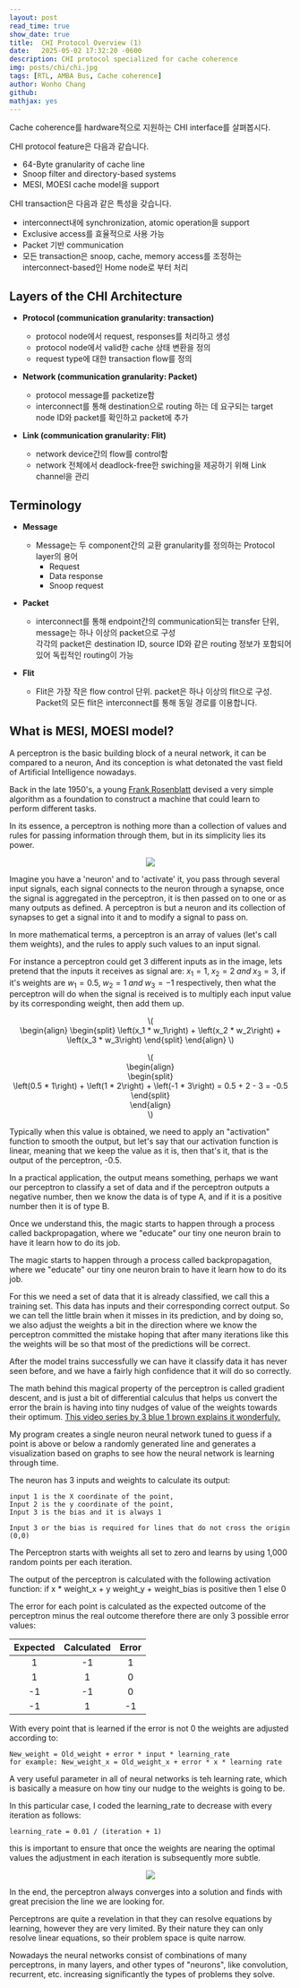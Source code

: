 ```yaml
---
layout: post
read_time: true
show_date: true
title:  CHI Protocol Overview (1)
date:   2025-05-02 17:32:20 -0600
description: CHI protocol specialized for cache coherence
img: posts/chi/chi.jpg 
tags: [RTL, AMBA Bus, Cache coherence]
author: Wonho Chang
github:  
mathjax: yes
---
```


Cache coherence를 hardware적으로 지원하는 CHI interface를 살펴봅시다.  

CHI protocol feature은 다음과 같습니다.  

- 64-Byte granularity of cache line
- Snoop filter and directory-based systems
- MESI, MOESI cache model을 support

CHI transaction은 다음과 같은 특성을 갖습니다.  

- interconnect내에 synchronization, atomic operation을 support
- Exclusive access를 효율적으로 사용 가능
- Packet 기반 communication
- 모든 transaction은 snoop, cache, memory access를 조정하는 interconnect-based인 Home node로 부터 처리

## Layers of the CHI Architecture

- **Protocol (communication granularity: transaction)**
    - protocol node에서 request, responses를 처리하고 생성
    - protocol node에서 valid한 cache 상태 변환을 정의
    - request type에 대한 transaction flow를 정의

- **Network (communication granularity: Packet)**
    - protocol message를 packetize함
    - interconnect를 통해 destination으로 routing 하는 데 요구되는 target node ID와 packet를 확인하고 packet에 추가

- **Link (communication granularity: Flit)**
    - network device간의 flow를 control함
    - network 전체에서 deadlock-free한 swiching을 제공하기 위해 Link channel을 관리

## Terminology

- **Message**
    - Message는 두 component간의 교환 granularity를 정의하는 Protocol layer의 용어
        - Request
        - Data response
        - Snoop request

- **Packet**
    - interconnect를 통해 endpoint간의 communication되는 transfer 단위, message는 하나 이상의 packet으로 구성  
    각각의 packet은 destination ID, source ID와 같은 routing 정보가 포함되어 있어 독립적인 routing이 가능

- **Flit**
    - Flit은 가장 작은 flow control 단위. packet은 하나 이상의 flit으로 구성.
    Packet의 모든 flit은 interconnect를 통해 동일 경로를 이용합니다. 


## What is MESI, MOESI model?
A perceptron is the basic building block of a neural network, it can be compared to a neuron, And its conception is what detonated the vast field of Artificial Intelligence nowadays.

Back in the late 1950's, a young [Frank Rosenblatt](https://en.wikipedia.org/wiki/Frank_Rosenblatt) devised a very simple algorithm as a foundation to construct a machine that could learn to perform different tasks.

In its essence, a perceptron is nothing more than a collection of values and rules for passing information through them, but in its simplicity lies its power.

<center><img src='./assets/img/posts/20210125/Perceptron.png'></center>

Imagine you have a 'neuron' and to 'activate' it, you pass through several input signals, each signal connects to the neuron through a synapse, once the signal is aggregated in the perceptron, it is then passed on to one or as many outputs as defined. A perceptron is but a neuron and its collection of synapses to get a signal into it and to modify a signal to pass on.

In more mathematical terms, a perceptron is an array of values (let's call them weights), and the rules to apply such values to an input signal.

For instance a perceptron could get 3 different inputs as in the image, lets pretend that the inputs it receives as signal are: $x_1 = 1, \; x_2 = 2\; and \; x_3 = 3$, if it's weights are $w_1 = 0.5,\; w_2 = 1\; and \; w_3 = -1$ respectively, then what the perceptron will do when the signal is received is to multiply each input value by its corresponding weight, then add them up.

<p style="text-align:center">\(<br>
\begin{align}
\begin{split}
\left(x_1 * w_1\right) + \left(x_2 * w_2\right) + \left(x_3 * w_3\right)
\end{split}
\end{align}
\)</p>

<p style="text-align:center">\(<br>
\begin{align}<br>
\begin{split}<br>
\left(0.5 * 1\right) + \left(1 * 2\right) + \left(-1 * 3\right) = 0.5 + 2 - 3 = -0.5
\end{split}<br>
\end{align}<br>
\)</p>

Typically when this value is obtained, we need to apply an "activation" function to smooth the output, but let's say that our activation function is linear, meaning that we keep the value as it is, then that's it, that is the output of the perceptron, -0.5.

In a practical application, the output means something, perhaps we want our perceptron to classify a set of data and if the perceptron outputs a negative number, then we know the data is of type A, and if it is a positive number then it is of type B.

Once we understand this, the magic starts to happen through a process called backpropagation, where we "educate" our tiny one neuron brain to have it learn how to do its job.

<tweet>The magic starts to happen through a process called backpropagation, where we "educate" our tiny one neuron brain to have it learn how to do its job.</tweet>

For this we need a set of data that it is already classified, we call this a training set. This data has inputs and their corresponding correct output. So we can tell the little brain when it misses in its prediction, and by doing so, we also adjust the weights a bit in the direction where we know the perceptron committed the mistake hoping that after many iterations like this the weights will be so that most of the predictions will be correct.

After the model trains successfully we can have it classify data it has never seen before, and we have a fairly high confidence that it will do so correctly.

The math behind this magical property of the perceptron is called gradient descent, and is just a bit of differential calculus that helps us convert the error the brain is having into tiny nudges of value of the weights towards their optimum. [This video series by 3 blue 1 brown explains it wonderfuly.](https://www.youtube.com/watch?v=aircAruvnKk&list=PLZHQObOWTQDNU6R1_67000Dx_ZCJB-3pi)

My program creates a single neuron neural network tuned to guess if a point is above or below a randomly generated line and generates a visualization based on graphs to see how the neural network is learning through time.

The neuron has 3 inputs and weights to calculate its output:
    
    input 1 is the X coordinate of the point,
    Input 2 is the y coordinate of the point,
    Input 3 is the bias and it is always 1

    Input 3 or the bias is required for lines that do not cross the origin (0,0)

The Perceptron starts with weights all set to zero and learns by using 1,000 random points per each iteration.

The output of the perceptron is calculated with the following activation function:
    if x * weight_x + y weight_y + weight_bias is positive then 1 else 0

The error for each point is calculated as the expected outcome of the perceptron minus the real outcome therefore there are only 3 possible error values:

|Expected  |  Calculated | Error|
|:----:|:----:|:----:|
|1|-1|1|
|1|1|0|
|-1|-1|0|
|-1|1|-1|

With every point that is learned if the error is not 0 the weights are adjusted according to:

    New_weight = Old_weight + error * input * learning_rate
    for example: New_weight_x = Old_weight_x + error * x * learning rate

A very useful parameter in all of neural networks is teh learning rate, which is basically a measure on how tiny our nudge to the weights is going to be. 

In this particular case, I coded the learning_rate to decrease with every iteration as follows:

    learning_rate = 0.01 / (iteration + 1)

this is important to ensure that once the weights are nearing the optimal values the adjustment in each iteration is subsequently more subtle.

<center><img src='./assets/img/posts/20210125/Learning_1000_points_per_iteration.jpg'></center>

In the end, the perceptron always converges into a solution and finds with great precision the line we are looking for.

Perceptrons are quite a revelation in that they can resolve equations by learning, however they are very limited. By their nature they can only resolve linear equations, so their problem space is quite narrow. 

Nowadays the neural networks consist of combinations of many perceptrons, in many layers, and other types of "neurons", like convolution, recurrent, etc. increasing significantly the types of problems they solve.
